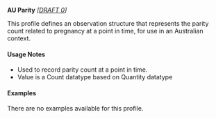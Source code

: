 **AU Parity** *[[DRAFT 0](guidance.html)]*

This profile defines an observation structure that represents the parity count related to pregnancy  at a point in time, for use in an Australian context.

#### Usage Notes
* Used to record parity count at a point in time.
* Value is a Count datatype based on Quantity datatype

#### Examples

There are no examples available for this profile.
